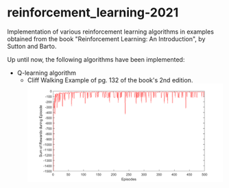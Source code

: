 # reinforcement_learning-2021
Implementation of various reinforcement learning algorithms in examples obtained from the book "Reinforcement Learning: An Introduction", by Sutton and Barto.

Up until now, the following algorithms have been implemented:
- Q-learning algorithm
  - Cliff Walking Example of pg. 132 of the book's 2nd edition. ![Online Performance](https://github.com/alextzik/reinforcement_learning-2021/blob/main/Figures/Rewards_Q_Cliff.png)

